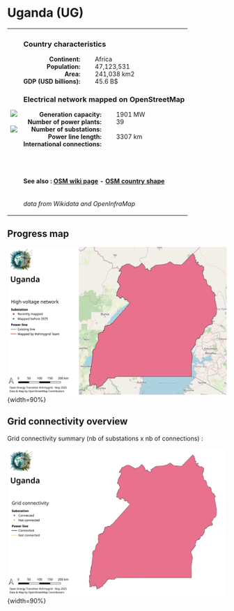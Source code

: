 # Uganda (UG)

<table width="90%">
<tr>
<td>
<img src="https://upload.wikimedia.org/wikipedia/commons/4/4e/Flag_of_Uganda.svg" width="250">
<br><br>
<img src="https://upload.wikimedia.org/wikipedia/commons/7/7a/LocationUganda.svg" width="250"></td>
<td>
<h3>Country characteristics</h3>
<div style="display: inline-block;text-align:right;margin-right:30px;font-weight: bold;">
Continent:<br>Population:<br>Area:<br>GDP (USD billions):
</div>
<div style="display: inline-block;">
Africa<br>47,123,531<br>241,038 km2<br>45.6 B$
</div>
<h3>Electrical network mapped on OpenStreetMap</h3>
<div style="display: inline-block;text-align:right;margin-right:30px;font-weight: bold;">Generation capacity:<br>
Number of power plants:<br>
Number of substations:<br>
Power line length:<br>
International connections:<br>
</div>
<div style="display: inline-block;">1901 MW<br>
39<br>
<br>
3307 km<br>
<br>
</div>

<br><br><h4>See also :
<a href="https://wiki.openstreetmap.org/wiki/Power_networks/Uganda" target="_blank">OSM wiki page</a> -
<a href="https://openstreetmap.org/relation/192796" target="_blank">OSM country shape</a>
</h4>

<br><i>data from Wikidata and OpenInfraMap</i>
</td>
</tr>
</table>


## Progress map

![Map](../images/maps_countries/UG/high-voltage-network.png){width=90%}



## Grid connectivity overview

Grid connectivity summary (nb of substations x nb of connections) :<br>

![Map](../images/maps_countries/UG/grid-connectivity.png){width=90%}

